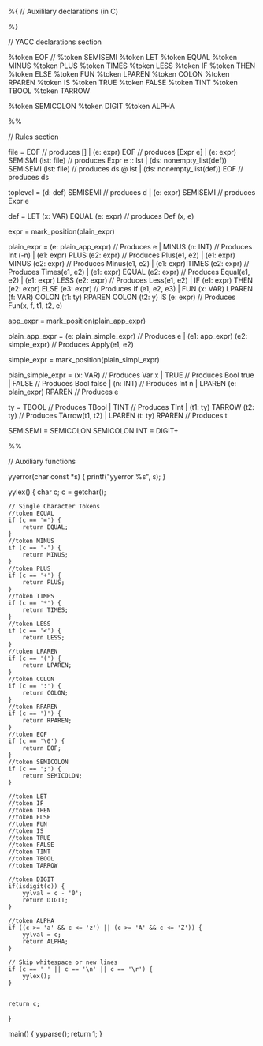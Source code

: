 
%{ 
// Auxililary declarations (in C)    


%}

// YACC declarations section

%token EOF
// %token SEMISEMI
%token LET
%token EQUAL
%token MINUS
%token PLUS
%token TIMES
%token LESS
%token IF
%token THEN
%token ELSE
%token FUN
%token LPAREN
%token COLON
%token RPAREN
%token IS
%token TRUE
%token FALSE
%token TINT
%token TBOOL
%token TARROW

%token SEMICOLON
%token DIGIT
%token ALPHA

%%

// Rules section

file = EOF // produces []
     | (e: expr) EOF // produces [Expr e]
     | (e: expr) SEMISMI (lst: file) // produces Expr e :: lst
     | (ds: nonempty_list(def)) SEMISEMI (lst: file) // produces ds @ lst
     | (ds: nonempty_list(def)) EOF // produces ds

toplevel = (d: def) SEMISEMI // produces d
         | (e: expr) SEMISEMI // produces Expr e

def = LET (x: VAR) EQUAL (e: expr) // produces Def (x, e)

expr = mark_position(plain_expr)

plain_expr = (e: plain_app_expr) // Produces e
           | MINUS (n: INT) // Produces Int (-n)
           | (e1: expr) PLUS (e2: expr) // Produces Plus(e1, e2)
           | (e1: expr) MINUS (e2: expr) // Produces Minus(e1, e2)
           | (e1: expr) TIMES (e2: expr) // Produces Times(e1, e2)
           | (e1: expr) EQUAL (e2: expr) // Produces Equal(e1, e2)
           | (e1: expr) LESS (e2: expr) // Produces Less(e1, e2)
           | IF (e1: expr) THEN (e2: expr) ELSE (e3: expr) // Produces If (e1, e2, e3)
           | FUN (x: VAR) LPAREN (f: VAR) COLON (t1: ty) RPAREN COLON (t2: y) IS (e: expr) // Produces Fun(x, f, t1, t2, e)
        
app_expr =  mark_position(plain_app_expr)

plain_app_expr = (e: plain_simple_expr) // Produces e
               | (e1: app_expr) (e2: simple_expr) // Produces Apply(e1, e2)

simple_expr = mark_position(plain_simpl_expr)

plain_simple_expr = (x: VAR) // Produces Var x
                  | TRUE // Produces Bool true
                  | FALSE // Produces Bool false
                  | (n: INT) // Produces Int n
                  | LPAREN (e: plain_expr) RPAREN // Produces e

ty = TBOOL // Produces TBool
   | TINT // Produces TInt
   | (t1: ty) TARROW (t2: ty) // Produces TArrow(t1, t2)
   | LPAREN (t: ty) RPAREN // Produces t

SEMISEMI = SEMICOLON SEMICOLON
INT = DIGIT+

%%

// Auxiliary functions

yyerror(char const *s) {
    printf("yyerror %s", s);
}

yylex() {
    char c;
    c = getchar();

    // Single Character Tokens
    //token EQUAL
    if (c == '=') {
        return EQUAL;
    }
    //token MINUS
    if (c == '-') {
        return MINUS;
    }
    //token PLUS
    if (c == '+') {
        return PLUS;
    }
    //token TIMES
    if (c == '*') {
        return TIMES;
    }
    //token LESS
    if (c == '<') {
        return LESS;
    }
    //token LPAREN
    if (c == '(') {
        return LPAREN;
    }
    //token COLON
    if (c == ':') {
        return COLON;
    }
    //token RPAREN
    if (c == ')') {
        return RPAREN;
    }
    //token EOF
    if (c == '\0') {
        return EOF;
    }
    //token SEMICOLON
    if (c == ';') {
        return SEMICOLON;
    }

    //token LET
    //token IF
    //token THEN
    //token ELSE
    //token FUN
    //token IS
    //token TRUE
    //token FALSE
    //token TINT
    //token TBOOL
    //token TARROW

    //token DIGIT
    if(isdigit(c)) {
        yylval = c - '0';
        return DIGIT;
    }

    //token ALPHA
    if ((c >= 'a' && c <= 'z') || (c >= 'A' && c <= 'Z')) {
        yylval = c;
        return ALPHA;
    }

    // Skip whitespace or new lines
    if (c == ' ' || c == '\n' || c == '\r') {
        yylex();
    }


    return c;
}

main() {
    yyparse();
    return 1;
}
